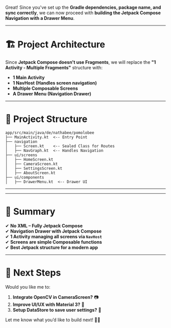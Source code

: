 Great! Since you've set up the **Gradle dependencies, package name, and sync correctly**, we can now proceed with **building the Jetpack Compose Navigation with a Drawer Menu**.

---

# **🏗️ Project Architecture**
Since **Jetpack Compose doesn't use Fragments**, we will replace the **"1 Activity - Multiple Fragments"** structure with:

- **1 Main Activity**
- **1 NavHost (Handles screen navigation)**
- **Multiple Composable Screens**
- **A Drawer Menu (Navigation Drawer)**

---

# **📌 Project Structure**
```plaintext
app/src/main/java/de/nathabee/pomolobee
├── MainActivity.kt  <-- Entry Point
├── navigation
│   ├── Screen.kt    <-- Sealed Class for Routes
│   ├── NavGraph.kt  <-- Handles Navigation
├── ui/screens
│   ├── HomeScreen.kt
│   ├── CameraScreen.kt
│   ├── SettingsScreen.kt
│   ├── AboutScreen.kt
├── ui/components
│   ├── DrawerMenu.kt  <-- Drawer UI
```

---

---

# **📌 Summary**
✔ **No XML – Fully Jetpack Compose**  
✔ **Navigation Drawer with Jetpack Compose**  
✔ **1 Activity managing all screens via `NavHost`**  
✔ **Screens are simple Composable functions**  
✔ **Best Jetpack structure for a modern app**  

---

# **🚀 Next Steps**
Would you like me to:
1. **Integrate OpenCV in CameraScreen?** 📷
2. **Improve UI/UX with Material 3?** 🎨
3. **Setup DataStore to save user settings?** 💾

Let me know what you’d like to build next! 🚀🔥